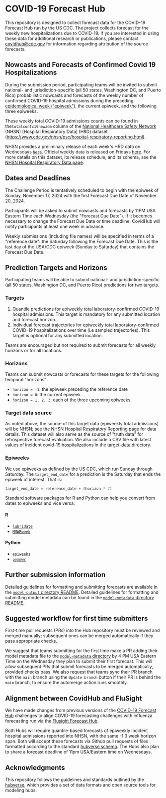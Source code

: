 # COVID-19 Forecast Hub
This repository is designed to collect forecast data for the COVID-19 Forecast Hub run by the US CDC. The project collects forecast for the weekly new hospitalizations due to COVID-19. If you are interested in using these data for additional research or publications, please contact [covidhub@cdc.gov](mailto:covidhub@cdc.gov) for information regarding attribution of the source forecasts.


## Nowcasts and Forecasts of Confirmed Covid 19 Hospitalizations 
During the submission period, participating teams will be invited to submit national- and jurisdiction-specific (all 50 states, Washington DC, and Puerto Rico) probabilistic nowcasts and forecasts of the weekly number of confirmed COVID-19 hospital admissions during the preceding [epidemiological week ("epiweek")](https://epiweeks.readthedocs.io/en/stable/background.html), the current epiweek, and the following three epiweeks.

These weekly total COVID-19 admissions counts can be found in the`totalconfc19newadm` column of the [National Healthcare Safety Network](https://www.cdc.gov/nhsn/index.html) (NHSN) [Hospital Respiratory Data] (HRD) dataset (https://www.cdc.gov/nhsn/psc/hospital-respiratory-reporting.html).

NHSN provides a preliminary release of each week's HRD data on Wednesdays [`here`](https://data.cdc.gov/Public-Health-Surveillance/Weekly-Hospital-Respiratory-Data-HRD-Metrics-by-Ju/mpgq-jmmr/about_data). Official weekly data is released on Fridays [here](https://data.cdc.gov/Public-Health-Surveillance/Weekly-Hospital-Respiratory-Data-HRD-Metrics-by-Ju/ua7e-t2fy/about_data). For more details on this dataset, its release schedule, and its schema, see the [NHSN Hospital Respiratory Data page](https://www.cdc.gov/nhsn/psc/hospital-respiratory-reporting.html).

## Dates and Deadlines 
The Challenge Period is tentatively scheduled to begin with the epiweek of Sunday, November 17, 2024 with the first Forecast Due Date of November 20, 2024.

Participants will be asked to submit nowcasts and forecasts by 11PM USA Eastern Time each Wednesday (the "Forecast Due Date"). If it becomes necessary to change the Forecast Due Date or time deadline, CovidHub will notify participants at least one week in advance. 

Weekly submissions (including file names) will be specified in terms of a "reference date": the Saturday following the Forecast Due Date. This is the last day of the USA/CDC epiweek (Sunday to Saturday) that contains the Forecast Due Date.

## Prediction Targets and Horizons

Participating teams will be able to submit national- and jurisdiction-specific (all 50 states, Washington DC, and Puerto Rico) predictions for two targets.

### Targets 
   1. Quantile predictions for epiweekly total laboratory-confirmed COVID-19 hospital admissions. This target is mandatory for any submitted location and forecast horizon.
   2. Individual forecast trajectories for epiweekly total laboratory-confirmed COVID-19 hospitalizations over time (i.e sampled trajectories). This target is optional for any submitted location.

Teams are encouraged but not required to submit forecasts for all weekly horizons or for all locations. 

### Horizons 

Teams can submit nowcasts or forecasts for these targets for the following temporal "horizons":

- `horizon = -1`: the epiweek preceding the reference date
- `horizon = 0`: the current epiweek
- `horizon = 1, 2, 3`: each of the three upcoming epiweeks

### Target data source
As noted above, the source of this target data (epiweekly total admissions) will be NHSN; see the [NHSN Hospital Respiratory Reporting](https://www.cdc.gov/nhsn/psc/hospital-respiratory-reporting.html) page for data details. This dataset will also serve as the source of "truth data" for retrospective forecast evaluation.
We also include a CSV file with latest values of incident covid-19 hospitalizations in the [target-data directory](target-data/covid-hospital-admissions.csv).

### Epiweeks

We use epiweeks as defined by the [US CDC](https://wwwn.cdc.gov/nndss/document/MMWR_Week_overview.pdf), which run Sunday through Saturday. The `target_end_date` for a prediction is the Saturday that ends the epiweek of interest. That is:

```python
target_end_date = reference_date + (horizon * 7)
```

Standard software packages for R and Python can help you convert from dates to epiweeks and vice versa:
#### R
- [`lubridate`](https://lubridate.tidyverse.org/reference/week.html)
- [`MMWRweek`](https://cran.r-project.org/web/packages/MMWRweek/)
#### Python
- [`epiweeks`](https://pypi.org/project/epiweeks/)
- [`pymmwr`](https://pypi.org/project/pymmwr/) 

## Further submission information

Detailed guidelines for formatting and submitting forecasts are available in the [`model-output` directory README](model-output/README.md). Detailed guidelines for formatting and submitting model metadata can be found in the [`model-metadata` directory README](model-metadata/README.md).

## Suggested workflow for first time submitters
First-time pull requests (PRs) into the Hub repository must be reviewed and merged manually; subsequent ones can be merged automatically if they pass appropriate checks. 

We suggest that teams submitting for the first time make a PR adding their model metadata file to the [`model-metadata` directory](model-metadata) by 4 PM USA Eastern Time on the Wednesday they plan to submit their first forecast. This will allow subsequent PRs that submit forecasts to be merged automatically, provided checks pass. We also request that teams sync their PR branch with the `main` branch using the `Update branch` button if their PR is behind the `main` branch, to ensure the automerge action runs smoothly.

## Alignment between CovidHub and FluSight

We have made changes from previous versions of the [COVID-19 Forecast Hub](https://github.com/reichlab/covid19-forecast-hub) challenges to align COVID-19 forecasting challenges with influenza forecasting run via the [Flusight Forecast Hub](https://github.com/cdcepi/FluSight-forecast-hub). 

Both Hubs will require quantile-based forecasts of epiweekly incident hospital admissions reported into NHSN, with the same -1:3 week horizon span. Both will accept these forecasts via Github pull requests of files formatted according to the standard [hubverse schema](https://hubverse.io/en/latest/user-guide/model-output.html#model-output). The Hubs also plan to share a forecast deadline of 11pm USA/Eastern time on Wednesdays.


## Acknowledgments
This repository follows the guidelines and standards outlined by the [hubverse](https://hubdocs.readthedocs.io/en/latest/), which provides a set of data formats and open source tools for modeling hubs. 

